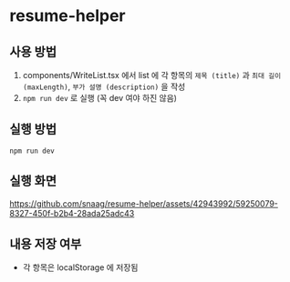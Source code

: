 # resume-helper

## 사용 방법
1. components/WriteList.tsx 에서 list 에 각 항목의 `제목 (title)` 과 `최대 길이 (maxLength)`, `부가 설명 (description)` 을 작성
2. `npm run dev` 로 실행 (꼭 dev 여야 하진 않음) 

## 실행 방법
```shell
npm run dev
```

## 실행 화면 
https://github.com/snaag/resume-helper/assets/42943992/59250079-8327-450f-b2b4-28ada25adc43



## 내용 저장 여부
- 각 항목은 localStorage 에 저장됨
